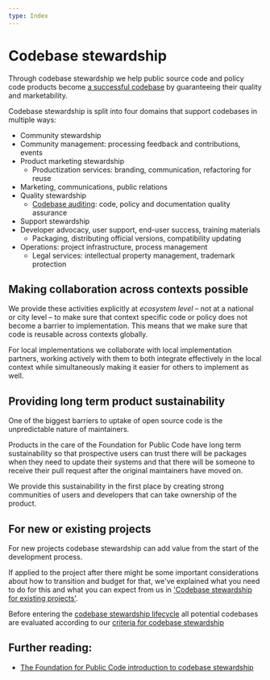 ```yaml
---
type: Index
---
```


# Codebase stewardship

Through codebase stewardship we help public source code and policy code products become [a successful codebase](success-for-a-codebase.md) by guaranteeing their quality and marketability.

Codebase stewardship is split into four domains that support codebases in multiple ways:

* Community stewardship
* Community management: processing feedback and contributions, events
* Product marketing stewardship
  * Productization services: branding, communication, refactoring for reuse
* Marketing, communications, public relations
* Quality stewardship
  * [Codebase auditing](../codebase-auditing/index.md): code, policy and documentation quality assurance
* Support stewardship
* Developer advocacy, user support, end-user success, training materials
  * Packaging, distributing official versions, compatibility updating
* Operations: project infrastructure, process management
  * Legal services: intellectual property management, trademark protection

## Making collaboration across contexts possible

We provide these activities explicitly at _ecosystem level_ – not at a national or city level – to make sure that context specific code or policy does not become a barrier to implementation.
This means that we make sure that code is reusable across contexts globally.

For local implementations we collaborate with local implementation partners, working actively with them to both integrate effectively in the local context while simultaneously making it easier for others to implement as well.

## Providing long term product sustainability

One of the biggest barriers to uptake of open source code is the unpredictable nature of maintainers.

Products in the care of the Foundation for Public Code have long term sustainability so that prospective users can trust there will be packages when they need to update their systems and that there will be someone to receive their pull request after the original maintainers have moved on.

We provide this sustainability in the first place by creating strong communities of users and developers that can take ownership of the product.

## For new or existing projects

For new projects codebase stewardship can add value from the start of the development process.

If applied to the project after there might be some important considerations about how to transition and budget for that, we've explained what you need to do for this and what you can expect from us in ['Codebase stewardship for existing projects'](for-existing-projects.md).

Before entering the [codebase stewardship lifecycle](lifecycle.md) all potential codebases are evaluated according to our [criteria for codebase stewardship](criteria-for-codebase-stewardship.md)

## Further reading:

* [The Foundation for Public Code introduction to codebase stewardship](https://publiccode.net/codebase-stewardship/)
